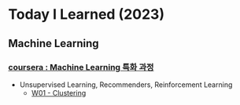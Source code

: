 # Today I Learned (2023)

## Machine Learning 

### [coursera : Machine Learning 특화 과정](https://www.coursera.org/specializations/machine-learning-introduction#courses)
* Unsupervised Learning, Recommenders, Reinforcement Learning
    * [W01 - Clustering](./202301/20230102.md)